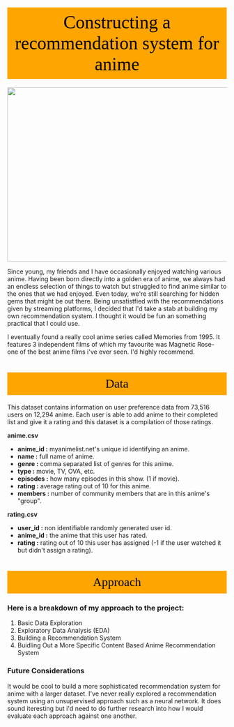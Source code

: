 # <p style="padding:10px;background-color:orange;margin:0;color:black;font-family:newtimeroman;font-size:150%;text-align:center;border: 15px 50px;overflow:hidden;font-weight:500">Constructing a recommendation system for anime</p>

<p style="text-align:center; ">
<img src="https://cdn.donmai.us/original/0b/38/0b38a5da446f969e771f51151a321aba.jpg" style='width: 800px; height: 400px;'>
</p>


<p style="text-align:justify; ">
    
Since young, my friends and I have occasionally enjoyed watching various anime. Having been born directly into a golden era of anime, we always had an endless selection of things to watch but struggled to find anime similar to the ones that we had enjoyed. Even today, we're still searching for hidden gems that might be out there. Being unsatistfied with the recommendations given by streaming platforms, I decided that I'd take a stab at building my own recommendation system. I thought it would be fun an something practical that I could use. 

I eventually found a really cool anime series called Memories from 1995. It features 3 independent films of which my favourite was Magnetic Rose- one of the best anime films i've ever seen. I'd highly recommend. 

</p> 


# <p style="padding:10px;background-color:orange;margin:0;color:black;font-family:newtimeroman;font-size:100%;text-align:center;border: 15px 50px;overflow:hidden;font-weight:500">Data</p>

This dataset contains information on user preference data from 73,516 users on 12,294 anime. Each user is able to add anime to their completed list and give it a rating and this dataset is a compilation of those ratings.

**anime.csv**

* **anime_id :** myanimelist.net's unique id identifying an anime.
* **name :** full name of anime.
* **genre :** comma separated list of genres for this anime.
* **type :** movie, TV, OVA, etc.
* **episodes :** how many episodes in this show. (1 if movie).
* **rating :** average rating out of 10 for this anime.
* **members :** number of community members that are in this anime's
"group".

**rating.csv**

* **user_id :** non identifiable randomly generated user id.
* **anime_id :** the anime that this user has rated.
* **rating :** rating out of 10 this user has assigned (-1 if the user watched it but didn't assign a rating).

# <p style="padding:10px;background-color:orange;margin:0;color:black;font-family:newtimeroman;font-size:100%;text-align:center;border: 15px 50px;overflow:hidden;font-weight:500">Approach</p>

### Here is a breakdown of my approach to the project:

1. Basic Data Exploration
2. Exploratory Data Analysis (EDA)
3. Building a Recommendation System
4. Buidling Out a More Specific Content Based Anime Recommendation System 


### Future Considerations 

It would be cool to build a more sophisticated recommendation system for anime with a larger dataset. I've never really explored a recommendation system using an unsupervised approach such as a neural network. It does sound iteresting but i'd need to do further research into how I would evaluate each approach against one another.
